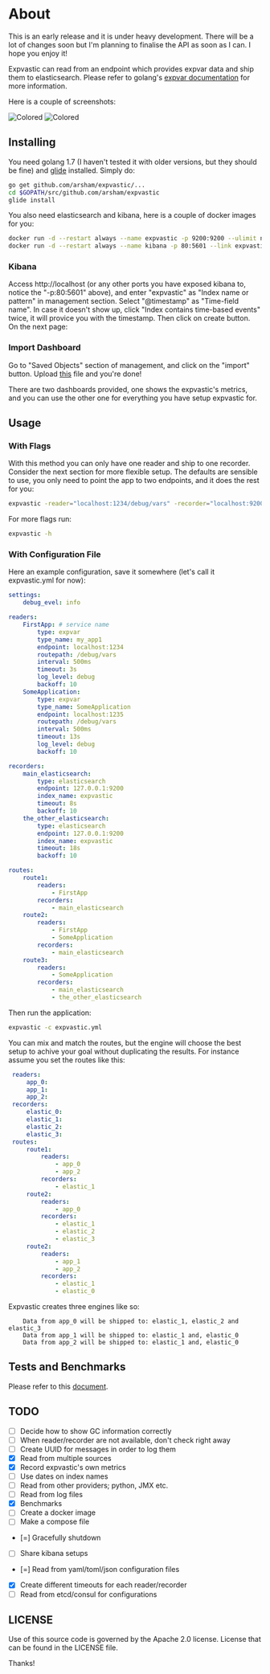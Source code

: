 # About

This is an early release and it is under heavy development. There will be a lot of changes soon but I'm planning to finalise the API as soon as I can. I hope you enjoy it!

Expvastic can read from an endpoint which provides expvar data and ship them to elasticsearch. Please refer to golang's [expvar documentation](https://golang.org/pkg/expvar/) for more information.

Here is a couple of screenshots:

![Colored](http://i.imgur.com/83vbwoM.png)
![Colored](http://i.imgur.com/0ROSWsM.png)

## Installing

You need golang 1.7 (I haven't tested it with older versions, but they should be fine) and [glide](https://github.com/Masterminds/glide) installed. Simply do:

```bash
go get github.com/arsham/expvastic/...
cd $GOPATH/src/github.com/arsham/expvastic
glide install
```

You also need elasticsearch and kibana, here is a couple of docker images for you:

```bash
docker run -d --restart always --name expvastic -p 9200:9200 --ulimit nofile=98304:98304 -v "/path/to/somewhere/expvastic":/usr/share/elasticsearch/data elasticsearch
docker run -d --restart always --name kibana -p 80:5601 --link expvastic:elasticsearch -p 5601:5601 kibana
```

### Kibana

Access http://localhost (or any other ports you have exposed kibana to, notice the "-p:80:5601" above), and enter "expvastic" as "Index name or pattern" in management section. Select "@timestamp" as "Time-field name". In case it doesn't show up, click "Index contains time-based events" twice, it will provice you with the timestamp. Then click on create button. On the next page:

### Import Dashboard

Go to "Saved Objects" section of management, and click on the "import" button. Upload [this](https://github.com/arsham/expvastic/blob/master/bin/kibana.json) file and you're done!

There are two dashboards provided, one shows the expvastic's metrics, and you can use the other one for everything you have setup expvastic for.

## Usage

### With Flags

With this method you can only have one reader and ship to one recorder. Consider the next section for more flexible setup. The defaults are sensible to use, you only need to point the app to two endpoints, and it does the rest for you:

```bash
expvastic -reader="localhost:1234/debug/vars" -recorder="localhost:9200"
```

For more flags run:
```bash
expvastic -h
```

### With Configuration File

Here an example configuration, save it somewhere (let's call it expvastic.yml for now):

```yaml
settings:
    debug_evel: info

readers:
    FirstApp: # service name
        type: expvar
        type_name: my_app1
        endpoint: localhost:1234
        routepath: /debug/vars
        interval: 500ms
        timeout: 3s
        log_level: debug
        backoff: 10
    SomeApplication:
        type: expvar
        type_name: SomeApplication
        endpoint: localhost:1235
        routepath: /debug/vars
        interval: 500ms
        timeout: 13s
        log_level: debug
        backoff: 10

recorders:
    main_elasticsearch:
        type: elasticsearch
        endpoint: 127.0.0.1:9200
        index_name: expvastic
        timeout: 8s
        backoff: 10
    the_other_elasticsearch:
        type: elasticsearch
        endpoint: 127.0.0.1:9200
        index_name: expvastic
        timeout: 18s
        backoff: 10

routes:
    route1:
        readers:
            - FirstApp
        recorders:
            - main_elasticsearch
    route2:
        readers:
            - FirstApp
            - SomeApplication
        recorders:
            - main_elasticsearch
    route3:
        readers:
            - SomeApplication
        recorders:
            - main_elasticsearch
            - the_other_elasticsearch
```

Then run the application:

```bash
expvastic -c expvastic.yml
```

You can mix and match the routes, but the engine will choose the best setup to achive your goal without duplicating the results. For instance assume you set the routes like this:

```yaml
 readers:
     app_0:
     app_1:
     app_2:
 recorders:
     elastic_0:
     elastic_1:
     elastic_2:
     elastic_3:
 routes:
     route1:
         readers:
             - app_0
             - app_2
         recorders:
             - elastic_1
     route2:
         readers:
             - app_0
         recorders:
             - elastic_1
             - elastic_2
             - elastic_3
     route2:
         readers:
             - app_1
             - app_2
         recorders:
             - elastic_1
             - elastic_0
```

Expvastic creates three engines like so:

```
    Data from app_0 will be shipped to: elastic_1, elastic_2 and elastic_3
    Data from app_1 will be shipped to: elastic_1 and, elastic_0
    Data from app_2 will be shipped to: elastic_1 and, elastic_0
```

## Tests and Benchmarks

Please refer to this [document](https://github.com/arsham/expvastic/blob/master/TESTING.md).

## TODO
- [ ] Decide how to show GC information correctly
- [ ] When reader/recorder are not available, don't check right away
- [ ] Create UUID for messages in order to log them
- [X] Read from multiple sources
- [X] Record expvastic's own metrics
- [ ] Use dates on index names
- [ ] Read from other providers; python, JMX etc.
- [ ] Read from log files
- [X] Benchmarks
- [ ] Create a docker image
- [ ] Make a compose file
- [=] Gracefully shutdown
- [ ] Share kibana setups
- [=] Read from yaml/toml/json configuration files
- [X] Create different timeouts for each reader/recorder
- [ ] Read from etcd/consul for configurations

## LICENSE

Use of this source code is governed by the Apache 2.0 license. License that can be found in the LICENSE file.

Thanks!
